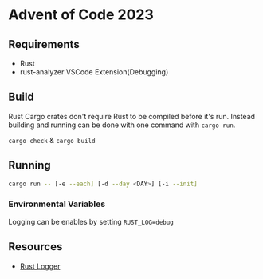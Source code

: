 # Advent of Code 2023

## Requirements

- Rust
- rust-analyzer VSCode Extension(Debugging)

## Build

Rust Cargo crates don't require Rust to be compiled before it's run.  Instead building and running can be done with one command with `cargo run`.

`cargo check` & `cargo build`

## Running

```bash
cargo run -- [-e --each] [-d --day <DAY>] [-i --init]
```

### Environmental Variables

Logging can be enables by setting `RUST_LOG=debug`

## Resources

- [Rust Logger](https://docs.rs/env_logger/latest/env_logger/)
